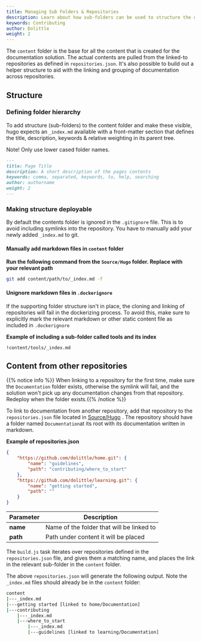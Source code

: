 ```yaml
---
title: Managing Sub Folders & Repositories
description: Learn about how sub-folders can be used to structure the documentation from other repositories
keywords: Contributing
author: Dolittle
weight: 2
---
```


The `content` folder is the base for all the content that is created for the documentation solution. The actual contents are pulled from the linked-to repositories as defined in `repositories.json`. It's also possible to build out a helper structure to aid with the linking and grouping of documentation across repositories.

## Structure

### Defining folder hierarchy
To add structure (sub-folders) to the content folder and make these visible, hugo expects an `_index.md` available with a front-matter section that defines the title, description, keywords & relative weighting in its parent tree.

Note! Only use lower cased folder names.

```markdown
---
title: Page Title
description: A short description of the pages contents
keywords: comma, separated, keywords, to, help, searching
author: authorname
weight: 2
---

```

### Making structure deployable
By default the contents folder is ignored in the `.gitignore` file. This is to avoid including symlinks into the repository.
You have to manually add your newly added `_index.md` to git.

#### Manually add markdown files in `content` folder

**Run the following command from the `Source/Hugo` folder. Replace with your relevant path**
```bash
git add content/path/to/_index.md -f
```

#### Unignore markdown files in `.dockerignore`
If the supporting folder structure isn't in place, the cloning and linking of repositories will fail in the dockerizing process.
To avoid this, make sure to explicitly mark the relevant markdown or other static content file as included in `.dockerignore`

**Example of including a sub-folder called tools and its index**
```gitignore
!content/tools/_index.md
```

## Content from other repositories

{{% notice info %}} When linking to a repository for the first time, make sure the `Documentation` folder exists, otherwise the symlink will fail, and the solution won't pick up any documentation changes from that repository. Redeploy when the folder exists.{{% /notice %}}

To link to documentation from another repository, add that repository to the `repositories.json` file located in [Source/Hugo](https://github.com/dolittle/Documentation/blob/master/Source/Hugo/repositories.json) . The repository should have a folder named `Documentation`at its root with its documentation written in markdown.

**Example of repositories.json**
```json
{
    "https://github.com/dolittle/home.git": {
        "name": "guidelines",
        "path": "contributing/where_to_start"
    },
    "https://github.com/dolittle/learning.git": {
        "name": "getting started",
        "path": ""
    }
}
```

|Parameter| Description|
|---|---|
|**name**| Name of the folder that will be linked to|
|**path**| Path under content it will be placed|

The `build.js` task iterates over repositories defined in the `repositories.json` file, and gives them a matching name, and places the link in the relevant sub-folder in the `content` folder.


The above `repositories.json` will generate the following output. Note the `_index.md` files should already be in the `content` folder:

```bash
content
|---_index.md
|---getting started [linked to home/Documentation]
|---contributing
    |---_index.md
    |---where_to_start        
        |---_index.md
        |---guidelines [linked to learning/Documentation]
```
